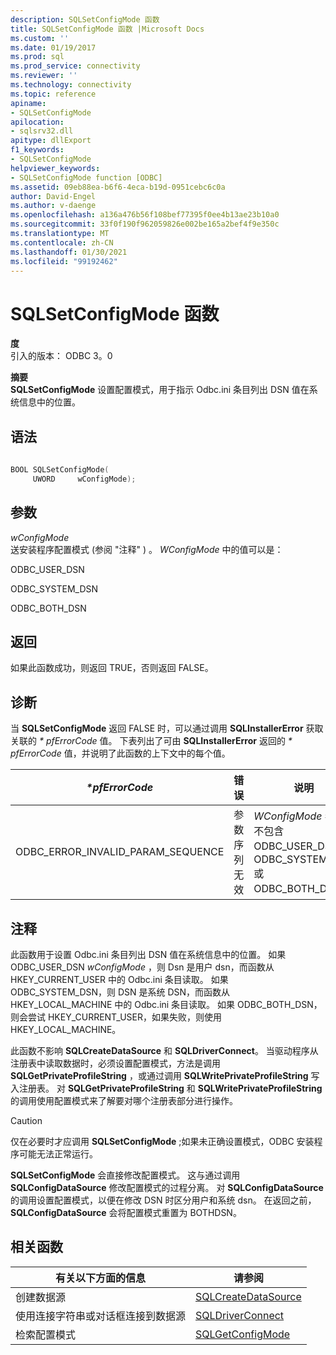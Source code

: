 ```yaml
---
description: SQLSetConfigMode 函数
title: SQLSetConfigMode 函数 |Microsoft Docs
ms.custom: ''
ms.date: 01/19/2017
ms.prod: sql
ms.prod_service: connectivity
ms.reviewer: ''
ms.technology: connectivity
ms.topic: reference
apiname:
- SQLSetConfigMode
apilocation:
- sqlsrv32.dll
apitype: dllExport
f1_keywords:
- SQLSetConfigMode
helpviewer_keywords:
- SQLSetConfigMode function [ODBC]
ms.assetid: 09eb88ea-b6f6-4eca-b19d-0951cebc6c0a
author: David-Engel
ms.author: v-daenge
ms.openlocfilehash: a136a476b56f108bef77395f0ee4b13ae23b10a0
ms.sourcegitcommit: 33f0f190f962059826e002be165a2bef4f9e350c
ms.translationtype: MT
ms.contentlocale: zh-CN
ms.lasthandoff: 01/30/2021
ms.locfileid: "99192462"
---
```

# <a name="sqlsetconfigmode-function"></a>SQLSetConfigMode 函数
**度**  
 引入的版本： ODBC 3。0  
  
 **摘要**  
 **SQLSetConfigMode** 设置配置模式，用于指示 Odbc.ini 条目列出 DSN 值在系统信息中的位置。  
  
## <a name="syntax"></a>语法  
  
```cpp  
  
BOOL SQLSetConfigMode(  
     UWORD     wConfigMode);  
```  
  
## <a name="arguments"></a>参数  
 *wConfigMode*  
 送安装程序配置模式 (参阅 "注释" ) 。 *WConfigMode* 中的值可以是：  
  
 ODBC_USER_DSN  
  
 ODBC_SYSTEM_DSN  
  
 ODBC_BOTH_DSN  
  
## <a name="returns"></a>返回  
 如果此函数成功，则返回 TRUE，否则返回 FALSE。  
  
## <a name="diagnostics"></a>诊断  
 当 **SQLSetConfigMode** 返回 FALSE 时，可以通过调用 **SQLInstallerError** 获取关联的 *\* pfErrorCode* 值。 下表列出了可由 **SQLInstallerError** 返回的 *\* pfErrorCode* 值，并说明了此函数的上下文中的每个值。  
  
|*\*pfErrorCode*|错误|说明|  
|---------------------|-----------|-----------------|  
|ODBC_ERROR_INVALID_PARAM_SEQUENCE|参数序列无效|*WConfigMode* 参数不包含 ODBC_USER_DSN、ODBC_SYSTEM_DSN 或 ODBC_BOTH_DSN。|  
  
## <a name="comments"></a>注释  
 此函数用于设置 Odbc.ini 条目列出 DSN 值在系统信息中的位置。 如果 ODBC_USER_DSN *wConfigMode* ，则 Dsn 是用户 dsn，而函数从 HKEY_CURRENT_USER 中的 Odbc.ini 条目读取。 如果 ODBC_SYSTEM_DSN，则 DSN 是系统 DSN，而函数从 HKEY_LOCAL_MACHINE 中的 Odbc.ini 条目读取。 如果 ODBC_BOTH_DSN，则会尝试 HKEY_CURRENT_USER，如果失败，则使用 HKEY_LOCAL_MACHINE。  
  
 此函数不影响 **SQLCreateDataSource** 和 **SQLDriverConnect**。 当驱动程序从注册表中读取数据时，必须设置配置模式，方法是调用 **SQLGetPrivateProfileString** ，或通过调用 **SQLWritePrivateProfileString** 写入注册表。 对 **SQLGetPrivateProfileString** 和 **SQLWritePrivateProfileString** 的调用使用配置模式来了解要对哪个注册表部分进行操作。  
  
> [!CAUTION]  
>  仅在必要时才应调用 **SQLSetConfigMode** ;如果未正确设置模式，ODBC 安装程序可能无法正常运行。  
  
 **SQLSetConfigMode** 会直接修改配置模式。 这与通过调用 **SQLConfigDataSource** 修改配置模式的过程分离。 对 **SQLConfigDataSource** 的调用设置配置模式，以便在修改 DSN 时区分用户和系统 dsn。 在返回之前， **SQLConfigDataSource** 会将配置模式重置为 BOTHDSN。  
  
## <a name="related-functions"></a>相关函数  
  
|有关以下方面的信息|请参阅|  
|---------------------------|---------|  
|创建数据源|[SQLCreateDataSource](../../../odbc/reference/syntax/sqlcreatedatasource-function.md)|  
|使用连接字符串或对话框连接到数据源|[SQLDriverConnect](../../../odbc/reference/syntax/sqldriverconnect-function.md)|  
|检索配置模式|[SQLGetConfigMode](../../../odbc/reference/syntax/sqlgetconfigmode-function.md)|
